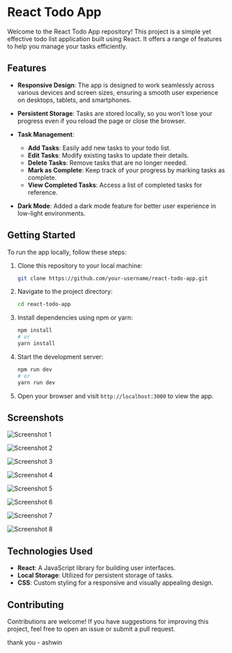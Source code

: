 # React Todo App

Welcome to the React Todo App repository! This project is a simple yet effective todo list application built using React. It offers a range of features to help you manage your tasks efficiently.

## Features

- **Responsive Design**: The app is designed to work seamlessly across various devices and screen sizes, ensuring a smooth user experience on desktops, tablets, and smartphones.

- **Persistent Storage**: Tasks are stored locally, so you won't lose your progress even if you reload the page or close the browser.

- **Task Management**:
  - **Add Tasks**: Easily add new tasks to your todo list.
  - **Edit Tasks**: Modify existing tasks to update their details.
  - **Delete Tasks**: Remove tasks that are no longer needed.
  - **Mark as Complete**: Keep track of your progress by marking tasks as complete.
  - **View Completed Tasks**: Access a list of completed tasks for reference.

- **Dark Mode**: Added a dark mode feature for better user experience in low-light environments.

## Getting Started

To run the app locally, follow these steps:

1. Clone this repository to your local machine:

    ```bash
    git clone https://github.com/your-username/react-todo-app.git
    ```

2. Navigate to the project directory:

    ```bash
    cd react-todo-app
    ```

3. Install dependencies using npm or yarn:

    ```bash
    npm install
    # or
    yarn install
    ```

4. Start the development server:

    ```bash
    npm run dev
    # or
    yarn run dev
    ```

5. Open your browser and visit `http://localhost:3000` to view the app.

## Screenshots

![Screenshot 1](screenshots/screenshot1.png)

![Screenshot 2](screenshots/screenshot2.png)

![Screenshot 3](screenshots/screenshot3.png)

![Screenshot 4](screenshots/screenshot4.png)

![Screenshot 5](screenshots/screenshot5.png)

![Screenshot 6](screenshots/screenshot6.png)

![Screenshot 7](screenshots/screenshot7.png)

![Screenshot 8](screenshots/screenshot8.png)

## Technologies Used

- **React**: A JavaScript library for building user interfaces.
- **Local Storage**: Utilized for persistent storage of tasks.
- **CSS**: Custom styling for a responsive and visually appealing design.

## Contributing

Contributions are welcome! If you have suggestions for improving this project, feel free to open an issue or submit a pull request.

thank you - ashwin

